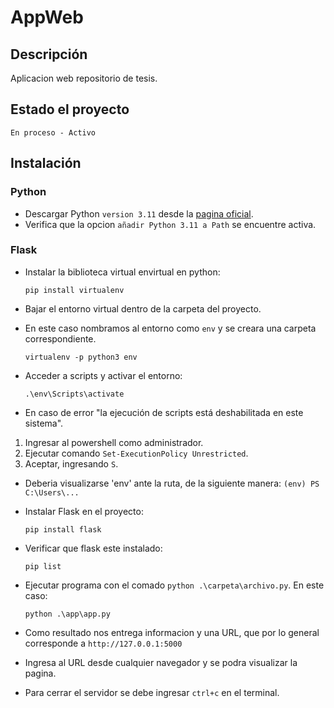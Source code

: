 # AppWeb 

## Descripción
Aplicacion web repositorio de tesis.

## Estado el proyecto
    En proceso - Activo

## Instalación

### Python
- Descargar Python `version 3.11` desde la [pagina oficial](https://www.python.org/).
- Verifica que la opcion `añadir Python 3.11 a Path` se encuentre activa.

### Flask

- Instalar la biblioteca virtual envirtual en python:

      pip install virtualenv

- Bajar el entorno virtual dentro de la carpeta del proyecto. 
- En este caso nombramos al entorno como `env` y se creara una carpeta correspondiente.

      virtualenv -p python3 env

- Acceder a scripts y activar el entorno:

      .\env\Scripts\activate

- En caso de error "la ejecución de scripts está deshabilitada en este sistema".
1. Ingresar al powershell como administrador.
2. Ejecutar comando `Set-ExecutionPolicy Unrestricted`.
3. Aceptar, ingresando `S`.

- Deberia visualizarse 'env' ante la ruta, de la siguiente manera: `(env) PS C:\Users\...`
- Instalar Flask en el proyecto:

      pip install flask

- Verificar que flask este instalado:

      pip list

- Ejecutar programa con el comado `python .\carpeta\archivo.py`. En este caso:

      python .\app\app.py

- Como resultado nos entrega informacion y una URL, que por lo general corresponde a `http://127.0.0.1:5000`
- Ingresa al URL desde cualquier navegador y se podra visualizar la pagina.
- Para cerrar el servidor se debe ingresar `ctrl+c` en el terminal.
